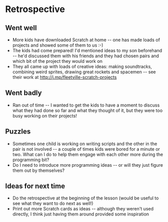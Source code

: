 # Retrospective

## Went well
* More kids have downloaded Scratch at home -- one has made loads of projects and showed some of them to us :-)
* The kids had come prepared! I'd mentioned ideas to my son beforehand -- he'd discussed them with his friends and they had chosen pairs and which bit of the project they would work on
* They all came up with loads of creative ideas: making soundtracks, combining weird sprites, drawing great rockets and spacemen -- see their work at http://j.mp/fleetville-scratch-projects

## Went badly
* Ran out of time -- I wanted to get the kids to have a moment to discuss what they had done so far and what they thought of it, but they were too busy working on their projects!

## Puzzles
* Sometimes one child is working on writing scripts and the other in the pair is not involved -- a couple of times kids were bored for a minute or two. What can I do to help them engage with each other more during the programming bit?
* Do I need to introduce more programming ideas -- or will they just figure them out by themselves?

## Ideas for next time
* Do the retrospective at the beginning of the lesson (would be useful to see what they want to do next as well!)
* Print out more Scratch cards as ideas -- although they weren't used directly, I think just having them around provided some inspiration
